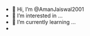 - 👋 Hi, I’m @AmanJaiswal2001
- 👀 I’m interested in ...
- 🌱 I’m currently learning ...
- 

<!---
AmanJaiswal2001/AmanJaiswal2001 is a ✨ special ✨ repository because its `README.md` (this file) appears on your GitHub profile.
You can click the Preview link to take a look at your changes.
--->

